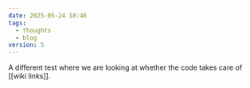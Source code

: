 ```yaml
---
date: 2025-05-24 18:46
tags:
  - thoughts
  - blog
version: 5
---
```

A different test where we are looking at whether the code takes care of [[wiki links]].